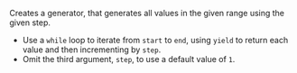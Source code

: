 Creates a generator, that generates all values in the given range using the given step.

- Use a `while` loop to iterate from `start` to `end`, using `yield` to return each value and then incrementing by `step`.
- Omit the third argument, `step`, to use a default value of `1`.